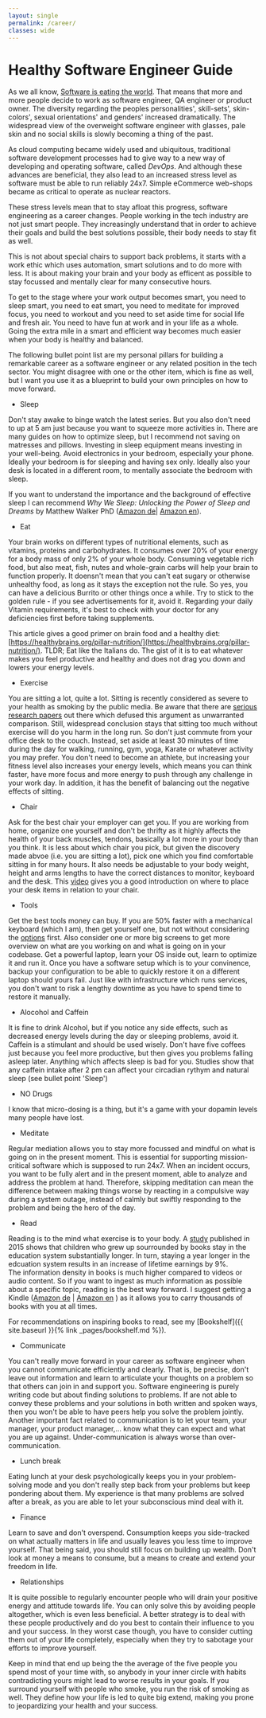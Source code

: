```yaml
---
layout: single
permalink: /career/
classes: wide
---
```


# Healthy Software Engineer Guide
As we all know, [Software is eating the world](https://a16z.com/2011/08/20/why-software-is-eating-the-world/). That means that more and more people decide
to work as software engineer, QA engineer or product owner. The diversity regarding the peoples personalities', skill-sets', skin-colors', sexual orientations' and genders' increased dramatically.
The widespread view of the overweight software engineer with glasses, pale skin and no social skills is slowly becoming a thing of the past.

As cloud computing became widely used and ubiquitous, traditional software development processes had to give way to a new way of developing and operating software, called _DevOps_. 
And although these advances are beneficial, they also lead to an increased stress level as software must be able to run reliably 24x7. Simple eCommerce web-shops became as critical 
to operate as nuclear reactors. 
  
These stress levels mean that to stay afloat this progress, software engineering as a career changes. People working in the tech industry are not just smart people.
They increasingly understand that in order to achieve their goals and build the best solutions possible, their body needs to stay fit as well.

This is not about special chairs to support back problems, it starts with a work ethic which uses automation, smart solutions and 
to do more with less. It is about making your brain and your body as efficent as possible to stay focussed and mentally clear for many consecutive hours.

To get to the stage where your work output becomes smart, you need to sleep smart, you need to eat smart, you need to meditate for improved focus, 
you need to workout and you need to set aside time for social life and fresh air. You need to have fun at work and in your life as a whole. 
Going the extra mile in a smart and efficient way becomes much easier when your body is healthy and balanced. 

The following bullet point list are my personal pillars for building a remarkable career as a software engineer or any related position in the tech sector. You might disagree with one or the other
item, which is fine as well, but I want you use it as a blueprint to build your own principles on how to move forward. 

* Sleep 

Don't stay awake to binge watch the latest series. But you also don't need to up at 5 am just because you want to squeeze more activities in. There are many guides 
on how to optimize sleep, but I recommend not saving on matresses and pillows. Investing in sleep equipment means investing in your well-being. Avoid electronics in your bedroom, especially your phone.
Ideally your bedroom is for sleeping and having sex only. Ideally also your desk is located in a different room, to mentally associate the bedroom with sleep.

If you want to understand the importance and the background of effective sleep I can recommend _Why We Sleep: Unlocking the Power of Sleep and Dreams_ by Matthew Walker PhD
([Amazon de](https://amzn.to/38FNK0O )| [Amazon en](https://amzn.to/34Oga82)).

* Eat

Your brain works on different types of nutritional elements, such as vitamins, proteins and carbohydrates. It consumes over 20% of your energy for a body mass of only 2% of your whole body. 
Consuming vegetable rich food, but also meat, fish, nutes and whole-grain carbs will help your brain to function properly. It doensn't mean that you can't eat sugary or otherwise unhealthy food, as long
as it stays the exception not the rule. So yes, you can have a delicious Burrito or other things once a while. Try to stick to the golden rule - if you see advertisements for it, avoid it.  Regarding
your daily Vitamin requirements, it's best to check with your doctor for any deficiencies first before taking supplements. 

This article gives a good primer on brain food and a healthy diet: [https://healthybrains.org/pillar-nutrition/](https://healthybrains.org/pillar-nutrition/). TLDR; Eat like the Italians do. 
The gist of it is to eat whatever makes you feel productive and healthy and does not drag you down and lowers your energy levels. 

* Exercise

You are sitting a lot, quite a lot. Sitting is recently considered as severe to your health as smoking by the public media. Be aware that there are [serious research papers](https://www.ncbi.nlm.nih.gov/pmc/articles/PMC6187798/) out there which defused
this argument as unwarranted comparison. Still, widespread conclusion stays that sitting too much without exercise will do you harm in the long run. So don't just commute from your office desk to the couch. 
Instead, set aside at least 30 minutes of time during the day for walking, running, gym, yoga, Karate or whatever activity you may prefer. You don't need to become an athlete, but increasing your fitness level also increases your energy levels, which means you can think faster, have more focus and more energy to push through any challenge in your work day. 
In addition, it has the benefit of balancing out the negative effects of sitting. 

* Chair

Ask for the best chair your employer can get you. If you are working from home, organize one yourself and don't be thrifty as it highly affects the health of your back muscles, 
tendons, basically a lot more in your body than you think. It is less about which chair you pick, but given the discovery made abvoe (i.e. you are sitting a lot), pick one which you
find comfortable sitting in for many hours. It also needs be adjustable to your body weight, height and arms lengths to have the correct distances to monitor, keyboard and the desk. 
This [video](https://www.youtube.com/watch?app=desktop&v=F8_ME4VwTiw) gives you a good introduction on where to place your desk items in relation to your chair.

* Tools

Get the best tools money can buy. If you are 50% faster with a mechanical keyboard (which I am), then get yourself one, but not without considering the [options](https://medium.com/@jackyfeng530/a-brief-introduction-to-the-world-of-mechanical-keyboards-60009f8a0aa9) first. 
Also consider one or more big screens to get more overview on what are you working on and what is going on in your codebase. Get a powerful laptop, learn your OS inside out, learn to optimize it and run it. Once you have a software setup
which is to your convinence, backup your configuration to be able to quickly restore it on a different laptop should yours fail. Just like with infrastructure which runs services, you don't want to risk a lengthy downtime as you have to spend time to restore it manually. 

* Alocohol and Caffein

It is fine to drink Alcohol, but if you notice any side effects, such as decreased energy levels during the day or sleeping problems, avoid it.
Caffein is a stimulant and should be used wisely. Don't have five coffees just because you feel more productive, but then gives you problems falling asleep later. Anything which 
affects sleep is bad for you. Studies show that any caffein intake after 2 pm can affect your circadian rythym and natural sleep (see bullet point 'Sleep')

* NO Drugs

I know that micro-dosing is a thing, but it's a game with your dopamin levels many people have lost.

* Meditate

Regular mediation allows you to stay more focussed and mindful on what is going on in the present moment. This is essential for supporting mission-critical software which is supposed to run 24x7. 
When an incident occurs, you want to be fully alert and in the present moment, able to analyze and address the problem at hand. Therefore, skipping meditation can mean the difference between making things worse by reacting in a compulsive way during a system outage, instead of calmly but swiftly responding
to the problem and being the hero of the day.
<!---
TODO find a good meditation app and suggest it here, or other guides/tips on meditation
-->


* Read

Reading is to the mind what exercise is to your body. A [study](https://onlinelibrary.wiley.com/doi/abs/10.1111/ecoj.12307) published in 2015 shows that children who grew up sourrounded by books stay in the education system substantially longer.
In turn, staying a year longer in the edcuation system results in an increase of lifetime earnings by 9%.  
The information density in books is much higher compared to videos or audio content. So if you want to ingest as much information as possible about a specific topic, reading is the best way forward. I suggest
getting a Kindle ([Amazon de](https://amzn.to/37RRkGe) \| [Amazon en](https://amzn.to/2WSKR7q) ) as it allows you to carry thousands of books with you at all times.

For recommendations on inspiring books to read, see my [Bookshelf]({{ site.baseurl }}{% link _pages/bookshelf.md %}). 

* Communicate

You can't really move forward in your career as software engineer when you cannot communicate efficiently and clearly. That is, be precise, don't leave out information and learn to articulate your thoughts on a problem so that others can join in and support you.
Software engineering is purely writing code but about finding solutions to problems. If are not able to convey these problems and your solutions in both written and spoken ways, then you won't be able to have peers help you solve the problem jointly.  
Another important fact related to communication is to let your team, your manager, your product manager,... know what they can expect and what you are up against. Under-communication is always worse than over-communication.    
    
* Lunch break

Eating lunch at your desk psychologically keeps you in your problem-solving mode and you don't really step back from your problems but keep pondering about them. 
My experience is that many problems are solved after a break, as you are able to let your subconscious mind deal with it.    

* Finance

Learn to save and don't overspend. Consumption keeps you side-tracked on what actually matters in life and usually leaves you less time to improve yourself. That being said, you should still focus
on building up wealth. Don't look at money a means to consume, but a means to create and extend your freedom in life. 

* Relationships

It is quite possible to regularly encounter people who will drain your positive energy and attitude towards life. You can only
solve this by avoiding people altogether, which is even less beneficial. A better strategy is to deal with these people
productively and do you best to contain their influence to you and your success. In they worst case though, you have to consider cutting them 
out of your life completely, especially when they try to sabotage your efforts to improve yourself.

Keep in mind that end up being the the average of the five people you spend most of your time with, so anybody in your inner circle with habits contradicting yours might lead to worse results in your goals. 
If you surround yourself with people who smoke, you run the risk of smoking as well. They define how your life is led to quite big extend, making you prone to jeopardizing your health and your success.